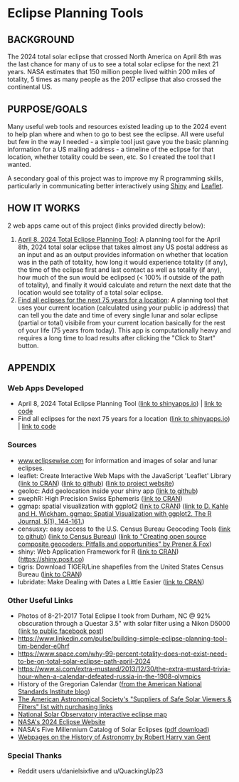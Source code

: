 # Eclipse Planning Tools

## BACKGROUND
The 2024 total solar eclipse that crossed North America on April 8th was the last chance for many of us to see a total solar eclipse for the next 21 years.  NASA estimates that 150 million people lived within 200 miles of totality, 5 times as many people as the 2017 eclipse that also crossed the continental US.  

## PURPOSE/GOALS
Many useful web tools and resources existed leading up to the 2024 event to help plan where and when to go to best see the eclipse.  All were useful but few in the way I needed - a simple tool just gave you the basic planning information for a US mailing address - a timeline of the eclipse for that location, whether totality could be seen, etc.  So I created the tool that I wanted. 

A secondary goal of this project was to improve my R programming skills, particularly in communicating better interactively using [Shiny](https://shiny.posit.co/) and [Leaflet](https://leafletjs.com/). 

## HOW IT WORKS

2 web apps came out of this project (links provided directly below): 
1) [April 8, 2024 Total Eclipse Planning Tool](https://tim-bender.shinyapps.io/shiny_eclipse_planner/): A planning tool for the April 8th, 2024 total solar eclipse that takes almost any US postal address as an input and as an output provides information on whether that location was in the path of totality, how long it would experience totality (if any), the time of the eclipse first and last contact as well as totality (if any), how much of the sun would be eclipsed (< 100% if outside of the path of totality), and finally it would calculate and return the next date that the location would see totality of a total solar eclipse.
2) [Find all eclipses for the next 75 years for a location](https://tim-bender.shinyapps.io/shiny_all_eclipses/): A planning tool that uses your current location (calculated using your public ip address) that can tell you the date and time of every single lunar and solar eclipse (partial or total) visibile from your current location basically for the rest of your life (75 years from today).  This app is computationally heavy and requires a long time to load results after clicking the "Click to Start" button. 

## APPENDIX
### Web Apps Developed
* April 8, 2024 Total Eclipse Planning Tool ([link to shinyapps.io](https://tim-bender.shinyapps.io/shiny_eclipse_planner/)) | [link to code](https://github.com/benda18/eclipse/blob/main/shiny_eclipse_timer/app.R)
* Find all eclipses for the next 75 years for a location ([link to shinyapps.io](https://tim-bender.shinyapps.io/shiny_all_eclipses/)) | [link to code](https://github.com/benda18/eclipse/blob/main/shiny_all_eclipsesV2/app.R)
  
### Sources
* www.eclipsewise.com for information and images of solar and lunar eclipses. 
* leaflet: Create Interactive Web Maps with the JavaScript 'Leaflet' Library ([link to CRAN](https://cran.r-project.org/web/packages/leaflet/index.html)) ([link to github](https://github.com/rstudio/leaflet)) ([link to project website](https://leafletjs.com/))
* geoloc: Add geolocation inside your shiny app ([link to github](https://github.com/ColinFay/geoloc))
* swephR: High Precision Swiss Ephemeris ([link to CRAN](https://cran.r-project.org/package=swephR))
* ggmap: spatial visualization with ggplot2 ([link to CRAN](https://cran.r-project.org/package=ggmap)) ([link to D. Kahle and H. Wickham. ggmap: Spatial Visualization with ggplot2. The R Journal, 5(1), 144-161.](http://journal.r-project.org/archive/2013-1/kahle-wickham.pdf))
* censusxy: easy access to the U.S. Census Bureau Geocoding Tools ([link to github](https://github.com/chris-prener/censusxy)) ([link to Census Bureau](https://geocoding.geo.census.gov/geocoder/)) ([link to "Creating open source composite geocoders: Pitfalls and opportunities" by Prener & Fox](https://onlinelibrary.wiley.com/doi/abs/10.1111/tgis.12741))
* shiny: Web Application Framework for R ([link to CRAN](https://cran.r-project.org/web/packages/shiny/index.html)) (https://shiny.posit.co)
* tigris: Download TIGER/Line shapefiles from the United States Census Bureau ([link to CRAN](https://cran.r-project.org/package=tigris))
* lubridate: Make Dealing with Dates a Little Easier ([link to CRAN](https://cran.r-project.org/package=lubridate))

### Other Useful Links
* Photos of 8-21-2017 Total Eclipse I took from Durham, NC @ 92% obscuration through a Questar 3.5" with solar filter using a Nikon D5000 ([link to public facebook post](https://www.facebook.com/tim.bender.7543/posts/pfbid0b9kPrJcSrKqGLmAy3iEpcAAKDWNJimF3EehUwe1MvRNMeMyhns1wAnwTDmEjSc4Ql))
* https://www.linkedin.com/pulse/building-simple-eclipse-planning-tool-tim-bender-e0hrf
* https://www.space.com/why-99-percent-totality-does-not-exist-need-to-be-on-total-solar-eclipse-path-april-2024
* https://www.si.com/extra-mustard/2013/12/30/the-extra-mustard-trivia-hour-when-a-calendar-defeated-russia-in-the-1908-olympics
* History of the Gregorian Calendar ([from the American National Standards Institute blog](https://blog.ansi.org/2016/02/history-of-standard-gregorian-calendar/))
* [The American Astronomical Society's "Suppliers of Safe Solar Viewers & Filters" list with purchasing links](https://eclipse.aas.org/eye-safety/viewers-filters)
* [National Solar Observatory interactive eclipse map](https://nso.edu/for-public/eclipse-map-2024/)
* [NASA's 2024 Eclipse Website](https://science.nasa.gov/eclipses/future-eclipses/eclipse-2024/)
* NASA's Five Millennium Catalog of Solar Eclipses ([pdf download](http://eclipse.gsfc.nasa.gov/5MCSE/TP2009-214174.pdf))
* [Webpages on the History of Astronomy by Robert Harry van Gent](https://webspace.science.uu.nl/~gent0113/)

### Special Thanks
* Reddit users u/danielsixfive and u/QuackingUp23
